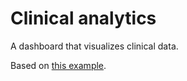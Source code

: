 # Clinical analytics

A dashboard that visualizes clinical data.

Based on [this example](https://github.com/plotly/dash-sample-apps/tree/main/apps/dash-clinical-analytics).
